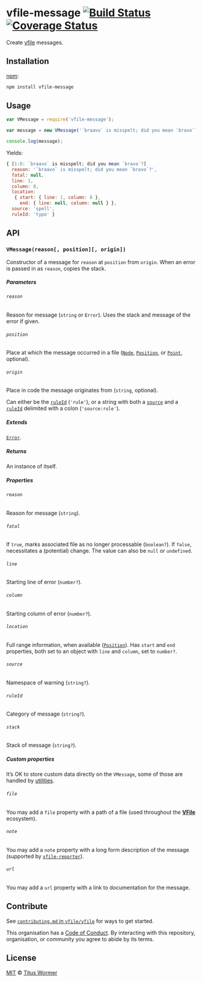 # vfile-message [![Build Status][travis-badge]][travis] [![Coverage Status][codecov-badge]][codecov]

Create [vfile][] messages.

## Installation

[npm][]:

```bash
npm install vfile-message
```

## Usage

```js
var VMessage = require('vfile-message');

var message = new VMessage('`braavo` is misspelt; did you mean `bravo`?', {line: 1, column: 8}, 'spell:typo');

console.log(message);
```

Yields:

```js
{ [1:8: `braavo` is misspelt; did you mean `bravo`?]
  reason: '`braavo` is misspelt; did you mean `bravo`?',
  fatal: null,
  line: 1,
  column: 8,
  location:
   { start: { line: 1, column: 8 },
     end: { line: null, column: null } },
  source: 'spell',
  ruleId: 'typo' }
```

## API

### `VMessage(reason[, position][, origin])`

Constructor of a message for `reason` at `position` from `origin`.  When
an error is passed in as `reason`, copies the stack.

##### Parameters

###### `reason`

Reason for message (`string` or `Error`).  Uses the stack and message of the
error if given.

###### `position`

Place at which the message occurred in a file ([`Node`][node],
[`Position`][position], or [`Point`][point], optional).

###### `origin`

Place in code the message originates from (`string`, optional).

Can either be the [`ruleId`][ruleid] (`'rule'`), or a string with both a
[`source`][source] and a [`ruleId`][ruleid] delimited with a colon
(`'source:rule'`).

##### Extends

[`Error`][error].

##### Returns

An instance of itself.

##### Properties

###### `reason`

Reason for message (`string`).

###### `fatal`

If `true`, marks associated file as no longer processable (`boolean?`).  If
`false`, necessitates a (potential) change.  The value can also be `null` or
`undefined`.

###### `line`

Starting line of error (`number?`).

###### `column`

Starting column of error (`number?`).

###### `location`

Full range information, when available ([`Position`][position]).  Has `start`
and `end` properties, both set to an object with `line` and `column`, set to
`number?`.

###### `source`

Namespace of warning (`string?`).

###### `ruleId`

Category of message (`string?`).

###### `stack`

Stack of message (`string?`).

##### Custom properties

It’s OK to store custom data directly on the `VMessage`, some of those are
handled by [utilities][util].

###### `file`

You may add a `file` property with a path of a file (used throughout the
[**VFile**][vfile] ecosystem).

###### `note`

You may add a `note` property with a long form description of the message
(supported by [`vfile-reporter`][reporter]).

###### `url`

You may add a `url` property with a link to documentation for the message.

## Contribute

See [`contributing.md` in `vfile/vfile`][contributing] for ways to get started.

This organisation has a [Code of Conduct][coc].  By interacting with this
repository, organisation, or community you agree to abide by its terms.

## License

[MIT][license] © [Titus Wormer][author]

<!-- Definitions -->

[travis-badge]: https://img.shields.io/travis/vfile/vfile-message.svg

[travis]: https://travis-ci.org/vfile/vfile-message

[codecov-badge]: https://img.shields.io/codecov/c/github/vfile/vfile-message.svg

[codecov]: https://codecov.io/github/vfile/vfile-message

[npm]: https://docs.npmjs.com/cli/install

[license]: LICENSE

[author]: http://wooorm.com

[error]: https://developer.mozilla.org/en-US/docs/Web/JavaScript/Reference/Global_Objects/Error

[node]: https://github.com/syntax-tree/unist#node

[position]: https://github.com/syntax-tree/unist#position

[point]: https://github.com/syntax-tree/unist#point

[vfile]: https://github.com/vfile/vfile

[contributing]: https://github.com/vfile/vfile/blob/master/contributing.md

[coc]: https://github.com/vfile/vfile/blob/master/code-of-conduct.md

[util]: https://github.com/vfile/vfile#utilities

[reporter]: https://github.com/vfile/vfile-reporter

[ruleid]: #ruleid

[source]: #source
